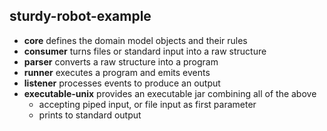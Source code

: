 ## sturdy-robot-example

- **core** defines the domain model objects and their rules
- **consumer** turns files or standard input into a raw structure
- **parser** converts a raw structure into a program
- **runner** executes a program and emits events
- **listener** processes events to produce an output
- **executable-unix** provides an executable jar combining all of the above
  - accepting piped input, or file input as first parameter
  - prints to standard output
